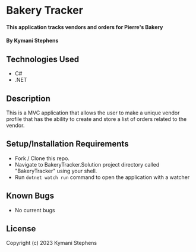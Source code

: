 # Bakery Tracker

#### This application tracks vendors and orders for Pierre's Bakery

#### By Kymani Stephens

## Technologies Used

* C#
* .NET

## Description

This is a MVC application that allows the user to make a unique vendor profile that has the ability to create and store a list of orders related to the vendor.

## Setup/Installation Requirements

* Fork / Clone this repo.
* Navigate to BakeryTracker.Solution project directory called "BakeryTracker" using your shell.
* Run `dotnet watch run` command to open the application with a watcher

## Known Bugs

* No current bugs

## License

Copyright (c) 2023 Kymani Stephens